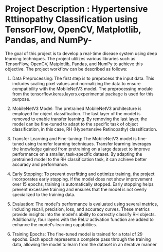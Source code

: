 # Project Description :  Hypertensive Rttinopathy Classification using TensorFlow, OpenCV, Matplotlib, Pandas, and NumPy-
The goal of this project is to develop a real-time disease  system using deep learning techniques. The project utilizes various libraries such as TensorFlow, OpenCV, Matplotlib, Pandas, and NumPy to achieve this objective.
The project workflow can be described as follows:
1. Data Preprocessing: The first step is to preprocess the input data. This includes scaling pixel values and normalizing the data to ensure compatibility with the MobileNetV3 model. The preprocessing module from the tensorflow.keras.layers.experimental package is used for this purpose.

2. MobileNetV3 Model: The pretrained MobileNetV3 architecture is employed for object classification. The last layer of the model is removed to enable transfer learning. By removing the last layer, the model can be fine-tuned to adapt to the specific task of object classification, in this case, RH (Hypertensive Retinopathy) classification.

3. Transfer Learning and Fine-tuning: The MobileNetV3 model is fine-tuned using transfer learning techniques. Transfer learning leverages the knowledge gained from pretraining on a large dataset to improve performance on a smaller, task-specific dataset. By adapting the pretrained model to the RH classification task, it can achieve better accuracy and performance.

4. Early Stopping: To prevent overfitting and optimize training, the project incorporates early stopping. If the model does not show improvement over 15 epochs, training is automatically stopped. Early stopping helps prevent excessive training and ensures that the model is not overly specialized to the training data.

5. Evaluation: The model's performance is evaluated using several metrics, including recall, precision, loss, and accuracy curves. These metrics provide insights into the model's ability to correctly classify RH objects. Additionally, four layers with the ReLU activation function are added to enhance the model's learning capabilities.

6. Training Epochs: The fine-tuned model is trained for a total of 29 epochs. Each epoch represents a complete pass through the training data, allowing the model to learn from the dataset in an iterative manner
